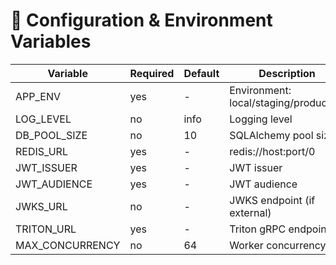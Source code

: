 # 🔧 Configuration & Environment Variables

| Variable | Required | Default | Description |
|---------|----------|---------|-------------|
| APP_ENV | yes | - | Environment: local/staging/production |
| LOG_LEVEL | no | info | Logging level |
| DB_POOL_SIZE | no | 10 | SQLAlchemy pool size |
| REDIS_URL | yes | - | redis://host:port/0 |
| JWT_ISSUER | yes | - | JWT issuer |
| JWT_AUDIENCE | yes | - | JWT audience |
| JWKS_URL | no | - | JWKS endpoint (if external) |
| TRITON_URL | yes | - | Triton gRPC endpoint |
| MAX_CONCURRENCY | no | 64 | Worker concurrency |
